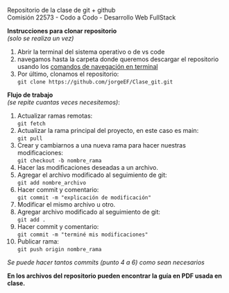 Repositorio de la clase de git + github  
Comisión 22573 - Codo a Codo - Desarrollo Web FullStack

**Instrucciones para clonar repositorio**  
*(solo se realiza un vez)*  
1. Abrir la terminal del sistema operativo o de vs code  
2. navegamos hasta la carpeta donde queremos descargar el repositorio usando los [comandos de navegación en terminal](http://www.falconmasters.com/offtopic/como-utilizar-consola-de-windows/)  
3. Por último, clonamos el repositorio:  
`git clone https://github.com/jorgeEF/Clase_git.git`

**Flujo de trabajo**  
*(se repite cuantas veces necesitemos)*:  
1. Actualizar ramas remotas:  
`git fetch`  
2. Actualizar la rama principal del proyecto, en este caso es main:  
`git pull`
3. Crear y cambiarnos a una nueva rama para hacer nuestras modificaciones:  
`git checkout -b nombre_rama`  
4. Hacer las modificaciones deseadas a un archivo.  
5. Agregar el archivo modificado al seguimiento de git:  
`git add nombre_archivo`  
6. Hacer commit y comentario:  
`git commit -m "explicación de modificación"`  
7. Modificar el mismo archivo u otro.
8. Agregar archivo modificado al seguimiento de git:  
`git add .`  
9. Hacer commit y comentario:  
`git commit -m "terminé mis modificaciones"`  
10. Publicar rama:  
`git push origin nombre_rama`  

*Se puede hacer tantos commits (punto 4 a 6) como sean necesarios*  

**En los archivos del repositorio pueden encontrar la guía en PDF usada en clase.**
